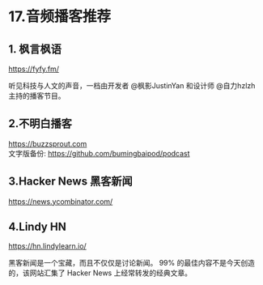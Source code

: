 # 17.音频播客推荐

## 1. 枫言枫语

https://fyfy.fm/

听见科技与人文的声音，一档由开发者 @枫影JustinYan 和设计师 @自力hzlzh 主持的播客节目。

## 2.不明白播客

https://buzzsprout.com  
文字版备份: https://github.com/bumingbaipod/podcast

## 3.Hacker News 黑客新闻

https://news.ycombinator.com/

## 4.Lindy HN

https://hn.lindylearn.io/

黑客新闻是一个宝藏，而且不仅仅是讨论新闻。 99% 的最佳内容不是今天创造的，该网站汇集了 Hacker News 上经常转发的经典文章。